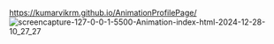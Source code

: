 https://kumarvikrm.github.io/AnimationProfilePage/
![screencapture-127-0-0-1-5500-Animation-index-html-2024-12-28-10_27_27](https://github.com/user-attachments/assets/e0b99980-8462-435d-b9ea-be6caf87c3fa)
